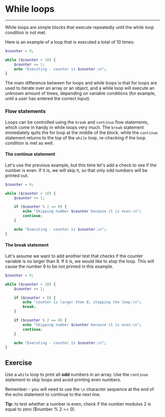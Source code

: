 # While loops

---

While loops are simple blocks that execute repeatedly until the while loop condition is not met.

Here is an example of a loop that is executed a total of 10 times:

```php
$counter = 0;

while ($counter < 10) {
    $counter += 1;
    echo "Executing - counter is $counter.\n";
}
```

The main difference between for loops and while loops is that for loops are used to iterate over an array or an object, and a while loop will execute an unknown amount of times, depending on variable conditions (for example, until a user has entered the correct input).

### Flow statements

Loops can be controlled using the `break` and `continue` flow statements, which come in handy in while loops very much. The `break` statement immediately quits the for loop at the middle of the block, while the `continue` statement returns to the top of the `while` loop, re-checking if the loop condition is met as well.

#### The continue statement

Let's use the previous example, but this time let's add a check to see if the number is even. If it is, we will skip it, so that only odd numbers will be printed out.

```php
$counter = 0;

while ($counter < 10) {
    $counter += 1;

    if ($counter % 2 == 0) {
        echo "Skipping number $counter because it is even.\n";
        continue;
    }

    echo "Executing - counter is $counter.\n";
}
```

#### The break statement

Let's assume we want to add another test that checks if the counter variable is no larger than 8. If it is, we would like to stop the loop. This will cause the number 9 to be not printed in this example.

```php
$counter = 0;

while ($counter < 10) {
    $counter += 1;

    if ($counter > 8) {
        echo "counter is larger than 8, stopping the loop.\n";
        break;
    }

    if ($counter % 2 == 0) {
        echo "Skipping number $counter because it is even.\n";
        continue;
    }

    echo "Executing - counter is $counter.\n";
}
```

## Exercise

Use a `while` loop to print all **odd** numbers in an array. Use the `continue` statement to skip loops and avoid printing even numbers.

Remember - you will need to use the `\n` character sequence at the end of the echo statement to continue to the next line.

**Tip:** to test whether a number is even, check if the number modulus 2 is equal to zero ($number % 2 == 0).